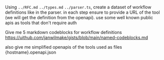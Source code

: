 Using `../RFC.md` `../types.md` `../parser.ts`, create a dataset of workflow definitions like in the parser. in each step ensure to provide a URL of the tool (we will get the definition from the openapi). use some well known public apis as tools that don't require auth

Give me 5 markdown codeblocks for workflow definitions
https://uithub.com/janwilmake/gists/blob/main/named-codeblocks.md

also give me simplified openapis of the tools used as files {hostname}.openapi.json
